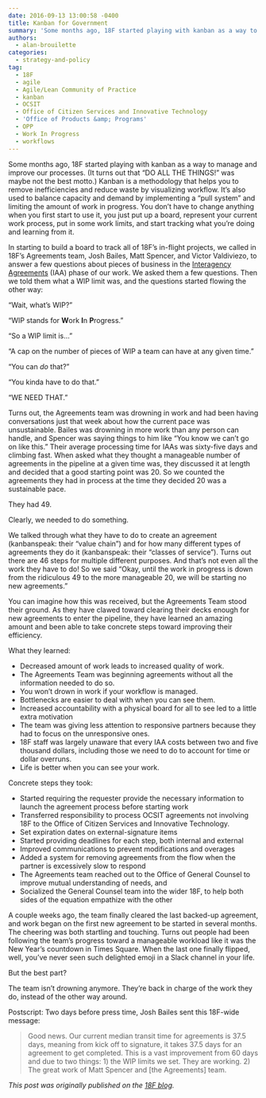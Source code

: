 ```yaml
---
date: 2016-09-13 13:00:58 -0400
title: Kanban for Government
summary: 'Some months ago, 18F started playing with kanban as a way to manage and improve our processes. (It turns out that &ldquo;DO ALL THE THINGS!&rdquo; was maybe not the best motto.) Kanban is a methodology that helps you to remove inefficiencies and reduce waste by visualizing workflow. It&rsquo;s also used to balance capacity and demand'
authors:
  - alan-brouilette
categories:
  - strategy-and-policy
tag:
  - 18F
  - agile
  - Agile/Lean Community of Practice
  - kanban
  - OCSIT
  - Office of Citizen Services and Innovative Technology
  - 'Office of Products &amp; Programs'
  - OPP
  - Work In Progress
  - workflows
---
```


Some months ago, 18F started playing with kanban as a way to manage and improve our processes. (It turns out that “DO ALL THE THINGS!” was maybe not the best motto.) Kanban is a methodology that helps you to remove inefficiencies and reduce waste by visualizing workflow. It’s also used to balance capacity and demand by implementing a “pull system” and limiting the amount of work in progress. You don’t have to change anything when you first start to use it, you just put up a board, represent your current work process, put in some work limits, and start tracking what you’re doing and learning from it.

In starting to build a board to track all of 18F’s in-flight projects, we called in 18F’s Agreements team, Josh Bailes, Matt Spencer, and Victor Valdiviezo, to answer a few questions about pieces of business in the [Interagency Agreements](https://pages.18f.gov/iaa-forms/primer.html) (IAA) phase of our work. We asked them a few questions. Then we told them what a WIP limit was, and the questions started flowing the other way:

“Wait, what’s WIP?”

“WIP stands for **W**ork **I**n **P**rogress.”

“So a WIP limit is…”

“A cap on the number of pieces of WIP a team can have at any given time.”

“You can _do_ that?”

“You kinda have to do that.”

“WE NEED THAT.”

Turns out, the Agreements team was drowning in work and had been having conversations just that week about how the current pace was unsustainable. Bailes was drowning in more work than any person can handle, and Spencer was saying things to him like “You know we can’t go on like this.” Their average processing time for IAAs was sixty-five days and climbing fast. When asked what they thought a manageable number of agreements in the pipeline at a given time was, they discussed it at length and decided that a good starting point was 20. So we counted the agreements they had in process at the time they decided 20 was a sustainable pace.

They had 49.

Clearly, we needed to do something.

We talked through what they have to do to create an agreement (kanbanspeak: their “value chain”) and for how many different types of agreements they do it (kanbanspeak: their “classes of service”). Turns out there are 46 steps for multiple different purposes. And that’s not even all the work they have to do! So we said “Okay, until the work in progress is down from the ridiculous 49 to the more manageable 20, we will be starting no new agreements.”

You can imagine how this was received, but the Agreements Team stood their ground. As they have clawed toward clearing their decks enough for new agreements to enter the pipeline, they have learned an amazing amount and been able to take concrete steps toward improving their efficiency.

What they learned:

  * Decreased amount of work leads to increased quality of work.
  * The Agreements Team was beginning agreements without all the information needed to do so.
  * You won’t drown in work if your workflow is managed.
  * Bottlenecks are easier to deal with when you can see them.
  * Increased accountability with a physical board for all to see led to a little extra motivation
  * The team was giving less attention to responsive partners because they had to focus on the unresponsive ones.
  * 18F staff was largely unaware that every IAA costs between two and five thousand dollars, including those we need to do to account for time or dollar overruns.
  * Life is better when you can see your work.

Concrete steps they took:

  * Started requiring the requester provide the necessary information to launch the agreement process before starting work
  * Transferred responsibility to process OCSIT agreements not involving 18F to the Office of Citizen Services and Innovative Technology.
  * Set expiration dates on external-signature items
  * Started providing deadlines for each step, both internal and external
  * Improved communications to prevent modifications and overages
  * Added a system for removing agreements from the flow when the partner is excessively slow to respond
  * The Agreements team reached out to the Office of General Counsel to improve mutual understanding of needs, and
  * Socialized the General Counsel team into the wider 18F, to help both sides of the equation empathize with the other

A couple weeks ago, the team finally cleared the last backed-up agreement, and work began on the first new agreement to be started in several months. The cheering was both startling and touching. Turns out people had been following the team’s progress toward a manageable workload like it was the New Year’s countdown in Times Square. When the last one finally flipped, well, you’ve never seen such delighted emoji in a Slack channel in your life.

But the best part?

The team isn’t drowning anymore. They’re back in charge of the work they do, instead of the other way around.

Postscript: Two days before press time, Josh Bailes sent this 18F-wide message:

> Good news. Our current median transit time for agreements is 37.5 days, meaning from kick off to signature, it takes 37.5 days for an agreement to get completed. This is a vast improvement from 60 days and due to two things: 1) the WIP limits we set. They are working. 2) The great work of Matt Spencer and [the Agreements] team.

_This post was originally published on the [18F blog](https://18f.gsa.gov/blog/)._